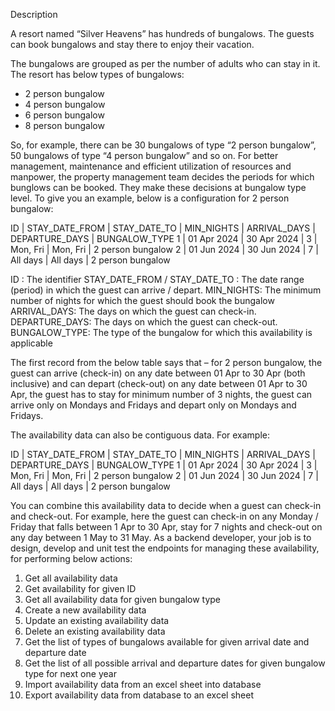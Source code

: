 Description

A resort named “Silver Heavens” has hundreds of bungalows. The guests can book bungalows and stay there to enjoy their vacation.

The bungalows are grouped as per the number of adults who can stay in it. The resort has below types of bungalows:
-	2 person bungalow
-	4 person bungalow
-	6 person bungalow
-	8 person bungalow

So, for example, there can be 30 bungalows of type “2 person bungalow”, 50 bungalows of type “4 person bungalow” and so on.
For better management, maintenance and efficient utilization of resources and manpower, the property management team decides the periods for which bunglows can be booked. They make these decisions at bungalow type level.
To give you an example, below is a configuration for 2 person bungalow:

ID | STAY_DATE_FROM | STAY_DATE_TO | MIN_NIGHTS | ARRIVAL_DAYS | DEPARTURE_DAYS | BUNGALOW_TYPE
1  | 01 Apr 2024    | 30 Apr 2024  | 3          | Mon, Fri     | Mon, Fri       | 2 person bungalow
2  | 01 Jun 2024    | 30 Jun 2024  | 7          | All days     | All days       | 2 person bungalow

ID : The identifier
STAY_DATE_FROM / STAY_DATE_TO : The date range (period) in which the guest can arrive / depart.
MIN_NIGHTS: The minimum number of nights for which the guest should book the bungalow
ARRIVAL_DAYS: The days on which the guest can check-in.
DEPARTURE_DAYS: The days on which the guest can check-out.
BUNGALOW_TYPE: The type of the bungalow for which this availability is applicable

The first record from the below table says that – for 2 person bungalow, the guest can arrive (check-in) on any date between 01 Apr to 30 Apr (both inclusive) and can depart (check-out) on any date between 01 Apr to 30 Apr, the guest has to stay for minimum number of 3 nights, the guest can arrive only on Mondays and Fridays and depart only on Mondays and Fridays.

The availability data can also be contiguous data. For example:

ID | STAY_DATE_FROM | STAY_DATE_TO | MIN_NIGHTS | ARRIVAL_DAYS | DEPARTURE_DAYS | BUNGALOW_TYPE
1  | 01 Apr 2024    | 30 Apr 2024  | 3          | Mon, Fri     | Mon, Fri       | 2 person bungalow
2  | 01 Jun 2024    | 30 Jun 2024  | 7          | All days     | All days       | 2 person bungalow

You can combine this availability data to decide when a guest can check-in and check-out. For example, here the guest can check-in on any Monday / Friday that falls between 1 Apr to 30 Apr, stay for 7 nights and check-out on any day between 1 May to 31 May.
As a backend developer, your job is to design, develop and unit test the endpoints for managing these availability, for performing below actions:

1.	Get all availability data
2.	Get availability for given ID
3.	Get all availability data for given bungalow type
4.	Create a new availability data
5.	Update an existing availability data
6.	Delete an existing availability data
7.	Get the list of types of bungalows available for given arrival date and departure date
8.	Get the list of all possible arrival and departure dates for given bungalow type for next one year
9.	Import availability data from an excel sheet into database
10.	Export availability data from database to an excel sheet
